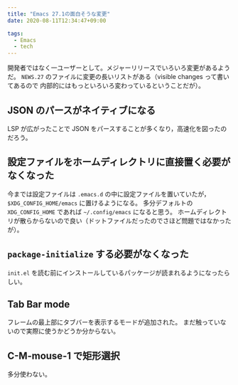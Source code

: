 ```yaml
---
title: "Emacs 27.1の面白そうな変更"
date: 2020-08-11T12:34:47+09:00

tags:
  - Emacs
  - tech
---
```


開発者ではなく一ユーザーとして。メジャーリリースでいろいろ変更があるようだ。
`NEWS.27` のファイルに変更の長いリストがある（visible changes って書いてあるので
内部的にはもっといろいろ変わっているということだが）。

## JSON のパースがネイティブになる

LSP が広がったことで JSON をパースすることが多くなり，高速化を図ったのだろう。

## 設定ファイルをホームディレクトリに直接置く必要がなくなった

今までは設定ファイルは `.emacs.d` の中に設定ファイルを置いていたが，
`$XDG_CONFIG_HOME/emacs` に置けるようになる。
多分デフォルトの `XDG_CONFIG_HOME` であれば `~/.config/emacs` になると思う。
ホームディレクトリが散らからないので良い（ドットファイルだったのでさほど問題ではなかったが）。

## `package-initialize` する必要がなくなった

`init.el` を読む前にインストールしているパッケージが読まれるようになったらしい。

## Tab Bar mode

フレームの最上部にタブバーを表示するモードが追加された。
まだ触っていないので実際に使うかどうか分からない。

## C-M-mouse-1 で矩形選択

多分使わない。

